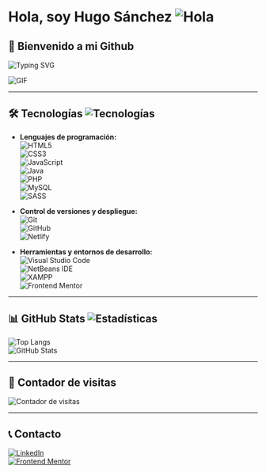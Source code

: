 # **Hola, soy Hugo Sánchez** ![Hola](https://media.giphy.com/media/hvRJCLFzcasrR4ia7z/giphy.gif)  

## 🚀 Bienvenido a mi Github  
![Typing SVG](https://readme-typing-svg.herokuapp.com?lines=Bienvenido+a+mi+Github;Estudiante+de+CFGS+Desarrollo+Web;Always%20learning%20new%20things&center=true&width=380&height=45)  

![GIF](https://media.giphy.com/media/Ah3zHH7hvsSB2/giphy.gif)  

---

## 🛠 Tecnologías ![Tecnologías](https://media2.giphy.com/media/QssGEmpkyEOhBCb7e1/giphy.gif?cid=ecf05e47a0n3gi1bfqntqmob8g9aid1oyj2wr3ds3mg700bl&rid=giphy.gif)  

- **Lenguajes de programación:**  
  ![HTML5](https://img.shields.io/badge/HTML5%20-%23E34F26.svg?style=for-the-badge&logo=html5&logoColor=white)  
  ![CSS3](https://img.shields.io/badge/CSS%20-%231572B6.svg?style=for-the-badge&logo=css3&logoColor=white)  
  ![JavaScript](https://img.shields.io/badge/JavaScript%20-%23F7DF1E.svg?style=for-the-badge&logo=javascript&logoColor=black)  
  ![Java](https://img.shields.io/badge/java-%23ED8B00.svg?style=for-the-badge&logo=openjdk&logoColor=white)  
  ![PHP](https://img.shields.io/badge/PHP-777BB4?style=for-the-badge&logo=php&logoColor=white)  
  ![MySQL](https://img.shields.io/badge/mysql-4479A1.svg?style=for-the-badge&logo=mysql&logoColor=white)  
  ![SASS](https://img.shields.io/badge/SASS-hotpink.svg?style=for-the-badge&logo=SASS&logoColor=white)  

- **Control de versiones y despliegue:**  
  ![Git](https://img.shields.io/badge/git-%23F05033.svg?style=for-the-badge&logo=git&logoColor=white)  
  ![GitHub](https://img.shields.io/badge/github-%23121011.svg?style=for-the-badge&logo=github&logoColor=white)  
  ![Netlify](https://img.shields.io/badge/netlify-%23000000.svg?style=for-the-badge&logo=netlify&logoColor=#00C7B7)  

- **Herramientas y entornos de desarrollo:**  
  ![Visual Studio Code](https://img.shields.io/badge/Visual%20Studio%20Code-0078d7.svg?style=for-the-badge&logo=visual-studio-code&logoColor=white)  
  ![NetBeans IDE](https://img.shields.io/badge/NetBeansIDE-1B6AC6.svg?style=for-the-badge&logo=apache-netbeans-ide&logoColor=white)  
  ![XAMPP](https://img.shields.io/badge/Xampp-F37623?style=for-the-badge&logo=xampp&logoColor=white)  
  ![Frontend Mentor](https://img.shields.io/badge/Frontend%20Mentor-informational?style=for-the-badge&logo=frontendmentor)  

---

## 📊 GitHub Stats ![Estadísticas](https://github.com/7oSkaaa/7oSkaaa/blob/main/Images/Statistics.gif?raw=true)  

![Top Langs](https://github-readme-stats.vercel.app/api/top-langs?username=hugossanchezz&show_icons=true&theme=dark&locale=es&layout=compact)  
![GitHub Stats](https://github-readme-stats.vercel.app/api?username=hugossanchezz&show_icons=true&theme=dark&locale=es)  

---

## 👀 Contador de visitas  

![Contador de visitas](https://profile-counter.glitch.me/hugossanchezz/count.svg)  

---

## 📞 Contacto  

[![LinkedIn](https://img.shields.io/badge/linkedin-%230077B5.svg?style=for-the-badge&logo=linkedin&logoColor=white)](https://www.linkedin.com/in/hugossanchezz/)  
[![Frontend Mentor](https://img.shields.io/badge/Frontend%20Mentor-informational?style=for-the-badge&logo=frontendmentor)](https://www.frontendmentor.io/profile/hugossanchezz)  
